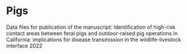 # Pigs
Data files for publication of the manuscript: Identification of high-risk contact areas between feral pigs and outdoor-raised pig operations in California: implications for disease transmission in the wildlife-livestock interface 2022
